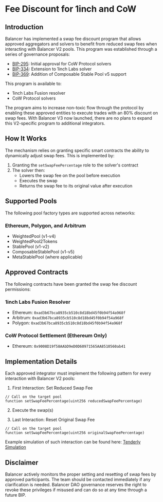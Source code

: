 # Fee Discount for 1inch and CoW

## Introduction

Balancer has implemented a swap fee discount program that allows approved aggregators and solvers to benefit from reduced swap fees when interacting with Balancer V2 pools. This program was established through a series of governance proposals:

- [BIP-295](https://forum.balancer.fi/t/bip-295-fee-discount-for-cowswap-solvers/4785): Initial approval for CoW Protocol solvers
- [BIP-334](https://forum.balancer.fi/t/bip-334-fee-discount-for-1inch-labs-solver/4871): Extension to 1inch Labs solver
- [BIP-369](https://forum.balancer.fi/t/bip-369-grant-cspv5-swap-fee-permissions-to-cowswap-1inch-labs-solver/5003): Addition of Composable Stable Pool v5 support

This program is available to:

- 1inch Labs Fusion resolver
- CoW Protocol solvers

The program aims to increase non-toxic flow through the protocol by enabling these approved entities to execute trades with an 80% discount on swap fees. With Balancer V3 now launched, there are no plans to expand this V2-specific program to additional integrators.

## How It Works

The mechanism relies on granting specific smart contracts the ability to dynamically adjust swap fees. This is implemented by:

1. Granting the `setSwapFeePercentage` role to the solver's contract
2. The solver then:
   - Lowers the swap fee on the pool before execution
   - Executes the swap
   - Returns the swap fee to its original value after execution

## Supported Pools

The following pool factory types are supported across networks:

### Ethereum, Polygon, and Arbitrum

- WeightedPool (v1-v4)
- WeightedPool2Tokens
- StablePool (v1-v2)
- ComposableStablePool (v1-v5)
- MetaStablePool (where applicable)

## Approved Contracts

The following contracts have been granted the swap fee discount permissions:

### 1inch Labs Fusion Resolver

- Ethereum: `0xad3b67bca8935cb510c8d18bd45f0b94f54a968f`
- Arbitrum: `0xad3b67bca8935cb510c8d18bd45f0b94f54a968f`
- Polygon: `0xad3b67bca8935cb510c8d18bd45f0b94f54a968f`

### CoW Protocol Settlement (Ethereum Only)

- Ethereum: `0x9008D19f58AAbD9eD0D60971565AA8510560ab41`

## Implementation Details

Each approved integrator must implement the following pattern for every interaction with Balancer V2 pools:

1. First Interaction: Set Reduced Swap Fee
```solidity
// Call on the target pool
function setSwapFeePercentage(uint256 reducedSwapFeePercentage)
```

2. Execute the swap(s)

3. Last Interaction: Reset Original Swap Fee
```solidity
// Call on the target pool
function setSwapFeePercentage(uint256 originalSwapFeePercentage)
```

Example simulation of such interaction can be found here: [Tenderly Simulation](https://dashboard.tenderly.co/gp-v2/staging/simulator/e2abd440-d0f9-4ad5-9e4e-b9c690f3a5cc)

## Disclaimer

Balancer actively monitors the proper setting and resetting of swap fees by approved participants. The team should be contacted immediately if any clarification is needed. Balancer DAO governance reserves the right to revoke these privileges if misused and can do so at any time through a future BIP.
